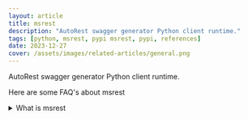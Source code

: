 ```yaml
---
layout: article
title: msrest
description: "AutoRest swagger generator Python client runtime."
tags: [python, msrest, pypi msrest, pypi, references]
date: 2023-12-27
cover: /assets/images/related-articles/general.png
---
```


AutoRest swagger generator Python client runtime.

Here are some FAQ's about msrest
<details>
<summary>What is msrest</summary>
AutoRest swagger generator Python client runtime.
</details>
